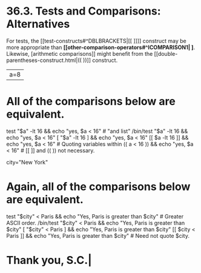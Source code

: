 # 36.3. Tests and Comparisons: Alternatives

For tests, the [[test-constructs#^DBLBRACKETS|[[ ]]]] construct may be more appropriate than **[[other-comparison-operators#^ICOMPARISON1| ]**. Likewise, [arithmetic comparisons]] might benefit from the [[double-parentheses-construct.html|(( ))]] construct.

|   |
|---|
|a=8

# All of the comparisons below are equivalent.
test "$a" -lt 16 && echo "yes, $a < 16"         # "and list"
/bin/test "$a" -lt 16 && echo "yes, $a < 16" 
[ "$a" -lt 16 ] && echo "yes, $a < 16" 
[[ $a -lt 16 ]] && echo "yes, $a < 16"          # Quoting variables within
(( a < 16 )) && echo "yes, $a < 16"             # [[ ]] and (( )) not necessary.

city="New York"
# Again, all of the comparisons below are equivalent.
test "$city" \< Paris && echo "Yes, Paris is greater than $city"
                                  # Greater ASCII order.
/bin/test "$city" \< Paris && echo "Yes, Paris is greater than $city" 
[ "$city" \< Paris ] && echo "Yes, Paris is greater than $city" 
[[ $city < Paris ]] && echo "Yes, Paris is greater than $city"
                                  # Need not quote $city.

# Thank you, S.C.|


